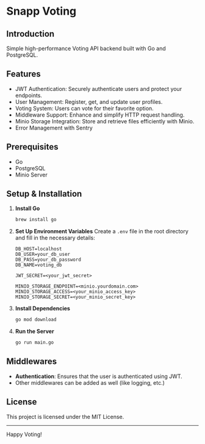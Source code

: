 # Snapp Voting

## Introduction 
Simple high-performance Voting API backend built with Go and PostgreSQL.

## Features
- JWT Authentication: Securely authenticate users and protect your endpoints.
- User Management: Register, get, and update user profiles.
- Voting System: Users can vote for their favorite option.
- Middleware Support: Enhance and simplify HTTP request handling.
- Minio Storage Integration: Store and retrieve files efficiently with Minio.
- Error Management with Sentry

## Prerequisites
- Go 
- PostgreSQL 
- Minio Server

## Setup & Installation

1. **Install Go**
   ```bash
   brew install go
   ```

2. **Set Up Environment Variables**
   Create a `.env` file in the root directory and fill in the necessary details:
   ```
   DB_HOST=localhost
   DB_USER=your_db_user
   DB_PASS=your_db_password
   DB_NAME=voting_db
   
   JWT_SECRET=<your_jwt_secret>
   
   MINIO_STORAGE_ENDPOINT=<minio.yourdomain.com>
   MINIO_STORAGE_ACCESS=<your_minio_access_key>
   MINIO_STORAGE_SECRET=<your_minio_secret_key>
   ```

3. **Install Dependencies**
   ```bash
   go mod download
   ```

4. **Run the Server**
   ```bash
   go run main.go
   ```


## Middlewares
- **Authentication**: Ensures that the user is authenticated using JWT.
- Other middlewares can be added as well (like logging, etc.)

## License
This project is licensed under the MIT License.


---

Happy Voting!
